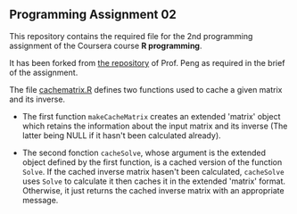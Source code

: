 ## Programming Assignment 02

This repository contains the required file for the 2nd programming assignment of the Coursera course **R programming**.

It has been forked from [the repository](https://github.com/rdpeng/ProgrammingAssignment2) of Prof. Peng as required in the brief of the assignment.


The file [cachematrix.R](http://github.com/Benlagra/ProgrammingAssignment2/blob/master/cachematrix.R) defines two functions used to cache a given matrix and its inverse. 

* The first function `makeCacheMatrix` creates an extended 'matrix' object which retains the information about the input matrix and its inverse (The latter being NULL if it hasn't been calculated already).

* The second fonction `cacheSolve`, whose argument is the extended object defined by the first function, is a cached version of the function `Solve`. If the cached inverse matrix hasen't been calculated, `cacheSolve` uses `Solve` to calculate it then caches it in the extended 'matrix' format. Otherwise, it just returns the cached inverse matrix with an appropriate message.
  

